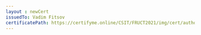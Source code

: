 ```yaml
--- 
layout : newCert 
issuedTo: Vadim Fitsov 
certificatePath: https://certifyme.online/CSIT/FRUCT2021/img/cert/author/VadimFitsov_50fbe.png
--- 
```

